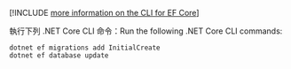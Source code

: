 [!INCLUDE [more information on the CLI for EF Core](~/includes/ef-cli.md)]

<span data-ttu-id="92ef2-101">執行下列 .NET Core CLI 命令：</span><span class="sxs-lookup"><span data-stu-id="92ef2-101">Run the following .NET Core CLI commands:</span></span>

```dotnetcli
dotnet ef migrations add InitialCreate
dotnet ef database update
```
